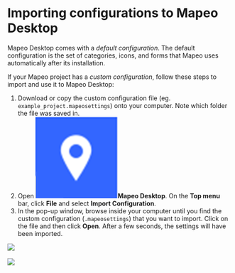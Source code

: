 # Importing configurations to Mapeo Desktop

Mapeo Desktop comes with a _default configuration_. The default configuration is the set of categories, icons, and forms that Mapeo uses automatically after its installation.&#x20;

If your Mapeo project has a _custom configuration_, follow these steps to import and use it to Mapeo Desktop:

1. Download or copy the custom configuration file (eg. `example_project.mapeosettings`) onto your computer. Note which folder the file was saved in.&#x20;
2. Open ![](<../../.gitbook/assets/Mapeo Desktop>)**Mapeo Desktop**. On the **Top menu** bar, click **File** and select **Import Configuration**.&#x20;
3. In the pop-up window, browse inside your computer until you find the custom configuration (`.mapeosettings`) that you want to import. Click on the file and then click **Open**. After a few seconds, the settings will have been imported.

![](https://lh4.googleusercontent.com/bxSDQ0b8gLkuoHadzNBzYowF-cmb0SkR3OvUuuXYSWFi0gWbZd-wkBp3E44vnm9IxMoSV5lRDnV0WInE6Fg9-m\_3eAR6--Ur7QPJVjltNbdVIf2dx8FkXe\_6g0a2tg)

![](https://lh6.googleusercontent.com/mIfll6BAJm8b6jCZ3gM5bmhv43GZAzsK07JAPAph1Qbqh\_DMBXtgXUXE4LZPp5zK9feUdth3X9AtdG83obxsHIRkNC6FvYNS-Gb4vHTNg6FDcjpEDchhIBTLpuKXFQ)
